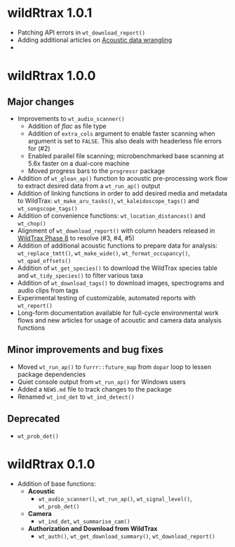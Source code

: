 # wildRtrax 1.0.1

* Patching API errors in `wt_download_report()`
* Adding additional articles on [Acoustic data wrangling](https://abbiodiversity.github.io/wildRtrax/articles/acoustic-data-wrangling.html)
* 

# wildRtrax 1.0.0

## Major changes 

* Improvements to `wt_audio_scanner()`
  * Addition of *flac* as file type
  * Addition of `extra_cols` argument to enable faster scanning when argument is set to `FALSE`. This also deals with headerless file errors for (#2)
  * Enabled parallel file scanning; microbenchmarked base scanning at 5.6x faster on a dual-core machine
  * Moved progress bars to the `progressr` package
* Addition of `wt_glean_ap()` function to acoustic pre-processing work flow to extract desired data from a `wt_run_ap()` output
* Addition of linking functions in order to add desired media and metadata to WildTrax: `wt_make_aru_tasks()`, `wt_kaleidoscope_tags()` and `wt_songscope_tags()`
* Addition of convenience functions: `wt_location_distances()` and `wt_chop()`
* Alignment of `wt_download_report()` with column headers released in [WildTrax Phase 8](https://wildtrax.ca/phase-8-spring-2023/) to resolve (#3, #4, #5)
* Addition of additional acoustic functions to prepare data for analysis: `wt_replace_tmtt()`, `wt_make_wide()`, `wt_format_occupancy()`, `wt_qpad_offsets()`
* Addition of `wt_get_species()` to download the WildTrax species table and `wt_tidy_species()` to filter various taxa
* Addition of `wt_download_tags()` to download images, spectrograms and audio clips from tags
* Experimental testing of customizable, automated reports with `wt_report()`
* Long-form documentation available for full-cycle environmental work flows and new articles for usage of acoustic and camera data analysis functions

## Minor improvements and bug fixes

* Moved `wt_run_ap()` to `furrr::future_map` from `dopar` loop to lessen package dependencies
* Quiet console output from `wt_run_ap()` for Windows users
* Added a `NEWS.md` file to track changes to the package
* Renamed `wt_ind_det` to `wt_ind_detect()`

## Deprecated 

* `wt_prob_det()`

# wildRtrax 0.1.0

* Addition of base functions:
  * **Acoustic**
    * `wt_audio_scanner()`, `wt_run_ap()`, `wt_signal_level()`, `wt_prob_det()`
  * **Camera**
    * `wt_ind_det`, `wt_summarise_cam()`
  * **Authorization and Download from WildTrax**
    * `wt_auth()`, `wt_get_download_summary()`, `wt_download_report()`
